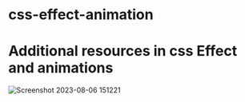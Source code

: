 # css-effect-animation

# Additional resources in css Effect and animations
![Screenshot 2023-08-06 151221](https://github.com/sajith22580/css-effect-animation/assets/70060290/3ad837d0-9f6c-4f0f-976e-f04e05894813)
